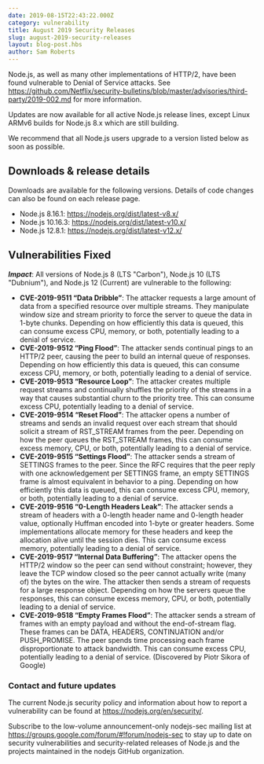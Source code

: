 ```yaml
---
date: 2019-08-15T22:43:22.000Z
category: vulnerability
title: August 2019 Security Releases
slug: august-2019-security-releases
layout: blog-post.hbs
author: Sam Roberts
---
```


Node.js, as well as many other implementations of HTTP/2, have been found
vulnerable to Denial of Service attacks. See
https://github.com/Netflix/security-bulletins/blob/master/advisories/third-party/2019-002.md
for more information.

Updates are now available for all active Node.js release lines, except Linux
ARMv6 builds for Node.js 8.x which are still building.

We recommend that all Node.js users upgrade to a version listed below as soon
as possible.

## Downloads & release details

Downloads are available for the following versions. Details of code changes can
also be found on each release page.

* Node.js 8.16.1: https://nodejs.org/dist/latest-v8.x/
* Node.js 10.16.3: https://nodejs.org/dist/latest-v10.x/
* Node.js 12.8.1: https://nodejs.org/dist/latest-v12.x/

## Vulnerabilities Fixed

***Impact***: All versions of Node.js 8 (LTS "Carbon"), Node.js 10 (LTS "Dubnium"), and Node.js 12 (Current) are vulnerable to the following:

* __CVE-2019-9511 “Data Dribble”__: The attacker requests a large amount of
  data from a specified resource over multiple streams. They manipulate window
  size and stream priority to force the server to queue the data in 1-byte
  chunks. Depending on how efficiently this data is queued, this can consume
  excess CPU, memory, or both, potentially leading to a denial of service.
* __CVE-2019-9512 “Ping Flood”__: The attacker sends continual pings to an
  HTTP/2 peer, causing the peer to build an internal queue of responses.
  Depending on how efficiently this data is queued, this can consume excess
  CPU, memory, or both, potentially leading to a denial of service.
* __CVE-2019-9513 “Resource Loop”__: The attacker creates multiple request
  streams and continually shuffles the priority of the streams in a way that
  causes substantial churn to the priority tree. This can consume excess CPU,
  potentially leading to a denial of service.
* __CVE-2019-9514 “Reset Flood”__: The attacker opens a number of streams and
  sends an invalid request over each stream that should solicit a stream of
  RST\_STREAM frames from the peer. Depending on how the peer queues the
  RST\_STREAM frames, this can consume excess memory, CPU, or both, potentially
  leading to a denial of service.
* __CVE-2019-9515 “Settings Flood”__: The attacker sends a stream of SETTINGS
  frames to the peer. Since the RFC requires that the peer reply with one
  acknowledgement per SETTINGS frame, an empty SETTINGS frame is almost
  equivalent in behavior to a ping. Depending on how efficiently this data is
  queued, this can consume excess CPU, memory, or both, potentially leading to
  a denial of service.
* __CVE-2019-9516 “0-Length Headers Leak”__: The attacker sends a stream of
  headers with a 0-length header name and 0-length header value, optionally
  Huffman encoded into 1-byte or greater headers. Some implementations allocate
  memory for these headers and keep the allocation alive until the session
  dies. This can consume excess memory, potentially leading to a denial of
  service.
* __CVE-2019-9517 “Internal Data Buffering”__: The attacker opens the HTTP/2
  window so the peer can send without constraint; however, they leave the TCP
  window closed so the peer cannot actually write (many of) the bytes on the
  wire. The attacker then sends a stream of requests for a large response
  object. Depending on how the servers queue the responses, this can consume
  excess memory, CPU, or both, potentially leading to a denial of service.
* __CVE-2019-9518 “Empty Frames Flood”__: The attacker sends a stream of frames
  with an empty payload and without the end-of-stream flag. These frames can be
  DATA, HEADERS, CONTINUATION and/or PUSH\_PROMISE. The peer spends time
  processing each frame disproportionate to attack bandwidth. This can consume
  excess CPU, potentially leading to a denial of service. (Discovered by Piotr
  Sikora of Google)

### Contact and future updates

The current Node.js security policy and information about how to report a
vulnerability can be found at https://nodejs.org/en/security/.

Subscribe to the low-volume announcement-only nodejs-sec mailing list at
https://groups.google.com/forum/#!forum/nodejs-sec to stay up to date on
security vulnerabilities and security-related releases of Node.js and the
projects maintained in the nodejs GitHub organization.

